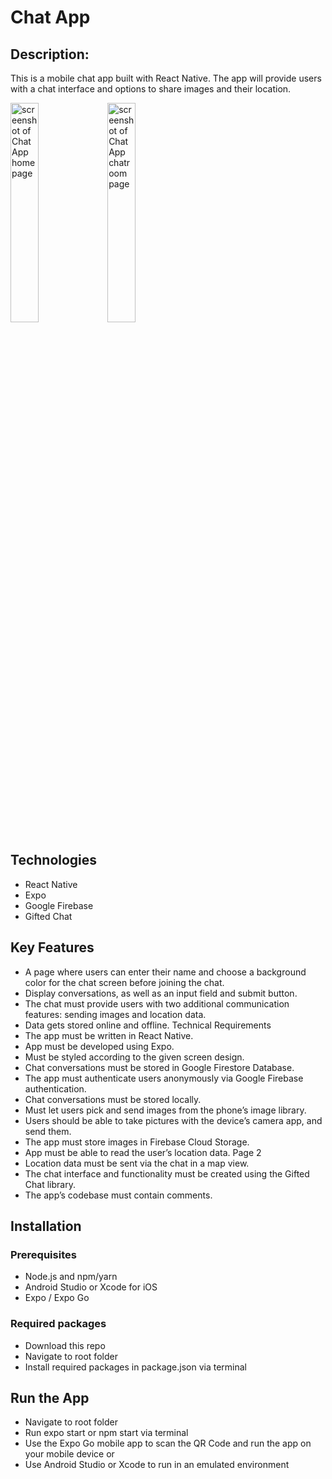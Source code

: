 # Chat App

## Description:

This is a mobile chat app built with React Native. The app will provide users with a chat interface and options to share images and their location.

<p float='middle'>
  <img src='https://user-images.githubusercontent.com/96999730/167939261-167ba7d7-6349-4ab1-a993-5afbdea3cd74.PNG' width="30%" alt='screenshot of Chat App homepage' >

  <img src='https://user-images.githubusercontent.com/96999730/167939600-ad55bc77-4655-4136-ac16-6b02d90c1f94.PNG' width="30%" alt='screenshot of Chat App chatroom page' >
</p>

## Technologies

- React Native
- Expo
- Google Firebase
- Gifted Chat

## Key Features

- A page where users can enter their name and choose a background color for the chat screen before joining the chat.
- Display conversations, as well as an input field and submit button.
- The chat must provide users with two additional communication features: sending images
  and location data.
- Data gets stored online and offline.
  Technical Requirements
- The app must be written in React Native.
- App must be developed using Expo.
- Must be styled according to the given screen design.
- Chat conversations must be stored in Google Firestore Database.
- The app must authenticate users anonymously via Google Firebase authentication.
- Chat conversations must be stored locally.
- Must let users pick and send images from the phone’s image library.
- Users should be able to take pictures with the device’s camera app, and send them.
- The app must store images in Firebase Cloud Storage.
- App must be able to read the user’s location data.
  Page 2
- Location data must be sent via the chat in a map view.
- The chat interface and functionality must be created using the Gifted Chat library.
- The app’s codebase must contain comments.

## Installation

### Prerequisites

- Node.js and npm/yarn
- Android Studio or Xcode for iOS
- Expo / Expo Go

### Required packages

- Download this repo
- Navigate to root folder
- Install required packages in package.json via terminal

## Run the App

- Navigate to root folder
- Run expo start or npm start via terminal
- Use the Expo Go mobile app to scan the QR Code and run the app on your mobile device or
- Use Android Studio or Xcode to run in an emulated environment
